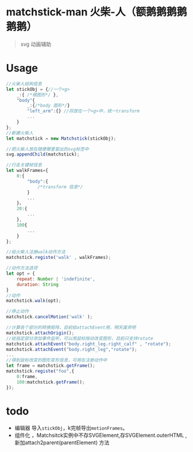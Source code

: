 # matchstick-man 火柴-人（额鹅鹅鹅鹅鹅鹅）
> svg 动画辅助

# Usage
```js
//火柴人结构信息
let stickObj = {//一个<g>
    _:{ /*根图形*/ },
    "body"{
        _:{/*body 图形*/}
        "left_arm":{} //将放在一个<g>中，统一transform
        ...
    }
};
//新建火柴人
let matchstick = new Matchstick(stickObj);

//把火柴人放在随便哪里冒出的svg标签中
svg.appendChild(matchstick);

//行走关键帧信息
let walkFrames={
    0:{
        "body":{
            /*transform 信息*/
        }
        ...
    }，
    20:{
        ...
    },
    100{
        ...
    }
};

//给火柴人注册walk动作方法
matchstick.registe('walk' , walkFrames);

//动作方法选项
let opt = {
    repeat: Number | 'indefinite',
    duration: String
}
//动作
matchstick.walk(opt);

//停止动作
matchstick.cancelMotion('walk' );

//计算各个部分的转换矩阵，目前给attachEvent用，明天废弃吧
matchstick.attachOrigin();
//给指定部分添加事件监听，可以用鼠标拖动改变图形，目前只支持rotate
matchstick.attachEvent("body.right_leg.right_calf" , "rotate");
matchstick.attachEvent("body.right_leg","rotate");
...
//得到鼠标改变的图形变形信息，可用在注册动作中
let frame = matchstick.getFrame();
matchstick.registe("foo",{
    0:frame,
    100:matchstick.getFrame();
});


```




# todo
- 编辑器 导入`stickObj`，k完帧导出`motionFrames`。
- 组件化 ，Matchsitck实例中不存SVGElement,存SVGElement.outerHTML , 新加attach2parent(parentElement) 方法
